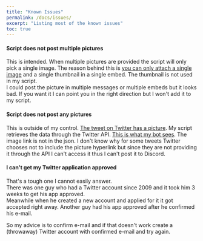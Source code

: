 ```yaml
---
title: "Known Issues"
permalink: /docs/issues/
excerpt: "Listing most of the known issues"
toc: true
---
```


#### Script does not post multiple pictures

This is intended. When multiple pictures are provided the script will only pick a single image. The reason behind this is [you can only attach a single image](https://cdn.discordapp.com/attachments/295595536222781451/435645322790699009/unknown.png) and a single thumbnail in a single embed. The thumbnail is not used in my script.  
I could post the picture in multiple messages or multiple embeds but it looks bad. If you want it I can point you in the right direction but I won't add it to my script.

#### Script does not post any pictures

This is outside of my control. [The tweet on Twitter has a picture](https://twitter.com/G4_LAN/status/951861333519040512). My script retrieves the data through the Twitter API. [This is what my bot sees](https://pastebin.com/tuUhiunD). The image link is not in the json. I don't know why for some tweets Twitter chooses not to include the picture hyperlink but since they are not providing it through the API I can't access it thus I can't post it to Discord.

#### I can't get my Twitter application approved

That's a tough one I cannot easily answer.    
There was one guy who had a Twitter account since 2009 and it took him 3 weeks to get his app approved.    
Meanwhile when he created a new account and applied for it it got accepted right away. Another guy had his app approved after he confirmed his e-mail.

So my advice is to confirm e-mail and if that doesn't work create a (throwaway) Twitter account with confirmed e-mail and try again.
